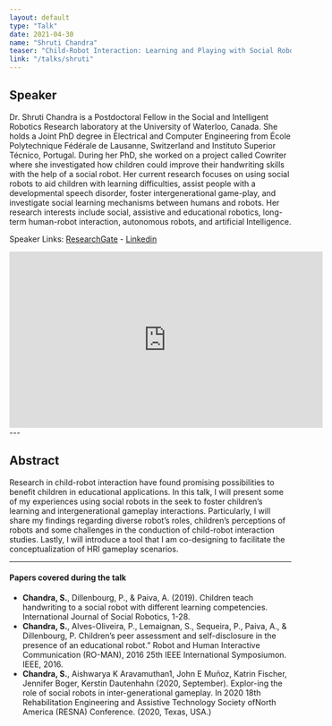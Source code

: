 ```yaml
---
layout: default
type: "Talk"
date: 2021-04-30
name: "Shruti Chandra"
teaser: "Child-Robot Interaction: Learning and Playing with Social Robots"
link: "/talks/shruti"
---
```

## Speaker

Dr. Shruti Chandra is a Postdoctoral Fellow in the Social and Intelligent Robotics Research laboratory at the University of Waterloo, Canada. She holds a Joint PhD degree in Electrical and Computer Engineering from École Polytechnique Fédérale de Lausanne, Switzerland and Instituto Superior Técnico, Portugal. During her PhD, she worked on a project called Cowriter where she investigated how children could improve their handwriting skills with the help of a social robot. Her current research focuses on using social robots to aid children with learning difficulties, assist people with a developmental speech disorder, foster intergenerational game-play, and investigate social learning mechanisms between humans and robots. Her research interests include social, assistive and educational robotics, long-term human-robot interaction, autonomous robots, and artificial Intelligence. 

Speaker Links: [ResearchGate](https://www.researchgate.net/profile/Shruti_Chandra2) - [Linkedin](http://www.linkedin.com/in/rs-shruti)

<iframe width="560" height="315" src="https://www.youtube.com/embed/4nHNP-544KM" title="YouTube video player" frameborder="0" allow="accelerometer; autoplay; clipboard-write; encrypted-media; gyroscope; picture-in-picture" allowfullscreen></iframe>
---

## Abstract
Research in child-robot interaction have found promising possibilities to benefit children in educational applications. In this talk, I will present some of my experiences using social robots in the seek to foster children’s learning and intergenerational gameplay interactions. Particularly, I will share my findings regarding diverse robot’s roles, children’s perceptions of robots and some challenges in the conduction of child-robot interaction studies. Lastly, I will introduce a tool that I am co-designing to facilitate the conceptualization of HRI gameplay scenarios.

---

#### Papers covered during the talk
* **Chandra, S.**, Dillenbourg, P., & Paiva, A. (2019). Children teach handwriting to a social robot with different learning competencies. International Journal of Social Robotics, 1-28.
* **Chandra, S.**, Alves-Oliveira, P., Lemaignan, S., Sequeira, P., Paiva, A., & Dillenbourg, P. Children’s peer assessment and self-disclosure in the presence of an educational robot.” Robot and Human Interactive Communication (RO-MAN), 2016 25th IEEE International Symposiumon. IEEE, 2016.
* **Chandra, S.**, Aishwarya K Aravamuthan1, John E Muñoz, Katrin Fischer, Jennifer Boger, Kerstin Dautenhahn (2020, September). Explor-ing the role of social robots in inter-generational gameplay. In 2020 18th Rehabilitation Engineering and Assistive Technology Society ofNorth America (RESNA) Conference. (2020, Texas, USA.)



